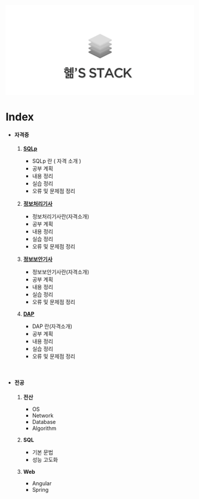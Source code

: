 

![logo](./image/logo.png)

# Index

- #### **자격증**

  1. [**SQLp**](/SQLp/sqlpIndex.md) 
     - SQLp 란 ( 자격 소개 )
     - 공부 계획
     - 내용 정리
     - 실습 정리
     - 오류 및 문제점 정리

  2. [**정보처리기사**](./infoLicense/index.md) 
     - 정보처리기사란(자격소개)
     - 공부 계획
     - 내용 정리
     - 실습 정리
     - 오류 및 문제점 정리

  3. [**정보보안기사**](#) 
     - 정보보안기사란(자격소개)
     - 공부 계획
     - 내용 정리
     - 실습 정리
     - 오류 및 문제점 정리

  4. [ **DAP**](#)
     - DAP 란(자격소개)
     - 공부 계획
     - 내용 정리
     - 실습 정리
     - 오류 및 문제점 정리

  ​

- #### **전공**

  1. **전산**
     - OS
     - Network
     - Database
     - Algorithm

  2. **SQL**
     - 기본 문법
     - 성능 고도화

  3. **Web**
     - Angular
     - Spring

</br>
</br>
</br>